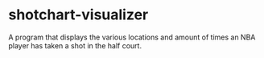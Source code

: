 # shotchart-visualizer
A program that displays the various locations and amount of times an NBA player has taken a shot in the half court.
